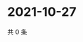 # 2021-10-27

共 0 条

<!-- BEGIN WEIBO -->
<!-- 最后更新时间 Wed Oct 27 2021 20:00:44 GMT+0800 (China Standard Time) -->

<!-- END WEIBO -->
